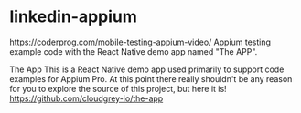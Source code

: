 # linkedin-appium
https://coderprog.com/mobile-testing-appium-video/
Appium testing example code with the React Native demo app named "The APP".

The App
This is a React Native demo app used primarily to support code examples for Appium Pro. At this point there really shouldn't be any reason for you to explore the source of this project, but here it is!
https://github.com/cloudgrey-io/the-app
